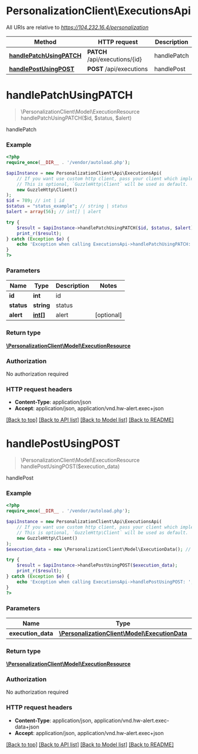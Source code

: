 # PersonalizationClient\ExecutionsApi

All URIs are relative to *https://104.232.16.4/personalization*

Method | HTTP request | Description
------------- | ------------- | -------------
[**handlePatchUsingPATCH**](ExecutionsApi.md#handlePatchUsingPATCH) | **PATCH** /api/executions/{id} | handlePatch
[**handlePostUsingPOST**](ExecutionsApi.md#handlePostUsingPOST) | **POST** /api/executions | handlePost


# **handlePatchUsingPATCH**
> \PersonalizationClient\Model\ExecutionResource handlePatchUsingPATCH($id, $status, $alert)

handlePatch

### Example
```php
<?php
require_once(__DIR__ . '/vendor/autoload.php');

$apiInstance = new PersonalizationClient\Api\ExecutionsApi(
    // If you want use custom http client, pass your client which implements `GuzzleHttp\ClientInterface`.
    // This is optional, `GuzzleHttp\Client` will be used as default.
    new GuzzleHttp\Client()
);
$id = 789; // int | id
$status = "status_example"; // string | status
$alert = array(56); // int[] | alert

try {
    $result = $apiInstance->handlePatchUsingPATCH($id, $status, $alert);
    print_r($result);
} catch (Exception $e) {
    echo 'Exception when calling ExecutionsApi->handlePatchUsingPATCH: ', $e->getMessage(), PHP_EOL;
}
?>
```

### Parameters

Name | Type | Description  | Notes
------------- | ------------- | ------------- | -------------
 **id** | **int**| id |
 **status** | **string**| status |
 **alert** | [**int[]**](../Model/int.md)| alert | [optional]

### Return type

[**\PersonalizationClient\Model\ExecutionResource**](../Model/ExecutionResource.md)

### Authorization

No authorization required

### HTTP request headers

 - **Content-Type**: application/json
 - **Accept**: application/json, application/vnd.hw-alert.exec+json

[[Back to top]](#) [[Back to API list]](../../README.md#documentation-for-api-endpoints) [[Back to Model list]](../../README.md#documentation-for-models) [[Back to README]](../../README.md)

# **handlePostUsingPOST**
> \PersonalizationClient\Model\ExecutionResource handlePostUsingPOST($execution_data)

handlePost

### Example
```php
<?php
require_once(__DIR__ . '/vendor/autoload.php');

$apiInstance = new PersonalizationClient\Api\ExecutionsApi(
    // If you want use custom http client, pass your client which implements `GuzzleHttp\ClientInterface`.
    // This is optional, `GuzzleHttp\Client` will be used as default.
    new GuzzleHttp\Client()
);
$execution_data = new \PersonalizationClient\Model\ExecutionData(); // \PersonalizationClient\Model\ExecutionData | executionData

try {
    $result = $apiInstance->handlePostUsingPOST($execution_data);
    print_r($result);
} catch (Exception $e) {
    echo 'Exception when calling ExecutionsApi->handlePostUsingPOST: ', $e->getMessage(), PHP_EOL;
}
?>
```

### Parameters

Name | Type | Description  | Notes
------------- | ------------- | ------------- | -------------
 **execution_data** | [**\PersonalizationClient\Model\ExecutionData**](../Model/ExecutionData.md)| executionData |

### Return type

[**\PersonalizationClient\Model\ExecutionResource**](../Model/ExecutionResource.md)

### Authorization

No authorization required

### HTTP request headers

 - **Content-Type**: application/json, application/vnd.hw-alert.exec-data+json
 - **Accept**: application/json, application/vnd.hw-alert.exec+json

[[Back to top]](#) [[Back to API list]](../../README.md#documentation-for-api-endpoints) [[Back to Model list]](../../README.md#documentation-for-models) [[Back to README]](../../README.md)

